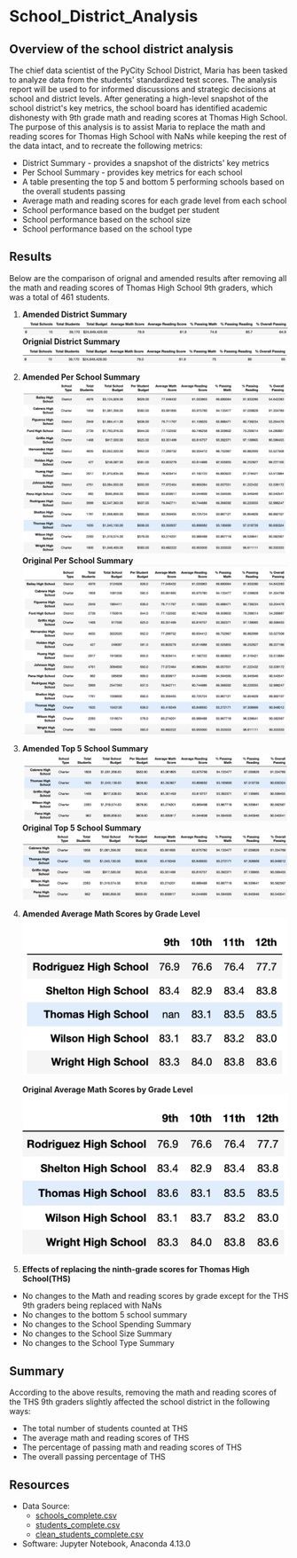 # School_District_Analysis
## Overview of the school district analysis
The chief data scientist of the PyCity School District, Maria has been tasked to analyze data from the students' standardized test scores. The analysis report will be used to for informed discussions and strategic decisions at school and district levels. After generating a high-level snapshot of the school district's key metrics, the school board has identified academic dishonesty with 9th grade math and reading scores at Thomas High School. The purpose of this analysis is to assist Maria to replace the math and reading scores for Thomas High School with NaNs while keeping the rest of the data intact, and to recreate the following metrics:
* District Summary - provides a snapshot of the districts' key metrics
* Per School Summary - provides key metrics for each school
* A table presenting the top 5 and bottom 5 performing schools based on the overall students passing
* Average math and reading scores for each grade level from each school
* School performance based on the budget per student
* School performance based on the school size
* School performance based on the school type

## Results
Below are the comparison of orignal and amended results after removing all the math and reading scores of Thomas High School 9th graders, which was a total of 461 students. 

1. **Amended District Summary**
![Amended district summary](https://github.com/lilyhanhub/School_District_Analysis/blob/main/Screenshots%20/district_summary_amended.png)
   **Orignial District Summary**
![Original district summary](https://github.com/lilyhanhub/School_District_Analysis/blob/main/Screenshots%20/district_summary_original.png)

2. **Amended Per School Summary**
![Amended School Summary](https://github.com/lilyhanhub/School_District_Analysis/blob/main/Screenshots%20/school_summary_amended.png)
  **Original Per School Summary**
![Original School Summary](https://github.com/lilyhanhub/School_District_Analysis/blob/main/Screenshots%20/school_summary_original.png)

3. **Amended Top 5 School Summary**
![Amended Top 5 School Summary](https://github.com/lilyhanhub/School_District_Analysis/blob/main/Screenshots%20/top5schools_amended.png)
  **Original Top 5 School Summary**
![Original Top 5 School Summary](https://github.com/lilyhanhub/School_District_Analysis/blob/main/Screenshots%20/top5schools_original.png)

4. **Amended Average Math Scores by Grade Level**
![Amended Scores by Grade Level](https://github.com/lilyhanhub/School_District_Analysis/blob/main/Screenshots%20/math_scores_by_grade_amended.png)

   **Original Average Math Scores by Grade Level**
![Original Scores by Grade Level](https://github.com/lilyhanhub/School_District_Analysis/blob/main/Screenshots%20/math_scores_by_grade_original.png)

5. **Effects of replacing the ninth-grade scores for Thomas High School(THS)**
  * No changes to the Math and reading scores by grade except for the THS 9th graders being replaced with NaNs
  * No changes to the bottom 5 school summary
  * No changes to the School Spending Summary 
  * No changes to the School Size Summary
  * No changes to the School Type Summary

## Summary
According to the above results, removing the math and reading scores of the THS 9th graders slightly affected the school district in the following ways:
* The total number of students counted at THS
* The average math and reading scores of THS
* The percentage of passing math and reading scores of THS
* The overall passing percentage of THS




## Resources
* Data Source: 
  * [schools_complete.csv](https://github.com/lilyhanhub/School_District_Analysis/blob/main/Resources/schools_complete.csv)
  * [students_complete.csv](https://github.com/lilyhanhub/School_District_Analysis/blob/main/Resources/students_complete.csv)
  * [clean_students_complete.csv](https://github.com/lilyhanhub/School_District_Analysis/blob/main/Resources/clean_students_complete.csv)
* Software: Jupyter Notebook, Anaconda 4.13.0
